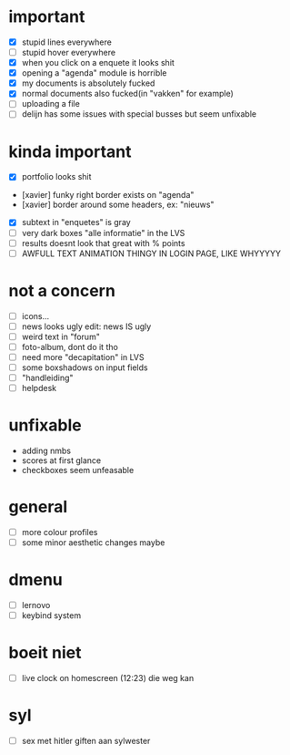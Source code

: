 # important
- [x] stupid lines everywhere
- [ ] stupid hover everywhere
- [x] when you click on a enquete it looks shit
- [x] opening a "agenda" module is horrible
- [x] my documents is absolutely fucked 
- [x] normal documents also fucked(in "vakken" for example)
- [ ] uploading a file
- [ ] delijn has some issues with special busses but seem unfixable 

# kinda important
- [x] portfolio looks shit
- [xavier] funky right border exists on "agenda"
- [xavier] border around some headers, ex: "nieuws"
- [x] subtext in "enquetes" is gray
- [ ] very dark boxes "alle informatie" in the LVS
- [ ] results doesnt look that great with % points
- [ ] AWFULL TEXT ANIMATION THINGY IN LOGIN PAGE, LIKE WHYYYYY

# not a concern
- [ ] icons...
- [ ] news looks ugly edit: news IS ugly
- [ ] weird text in "forum"
- [ ] foto-album, dont do it tho
- [ ] need more "decapitation" in LVS
- [ ] some boxshadows on input fields
- [ ] "handleiding"
- [ ] helpdesk

# unfixable
- adding nmbs
- scores at first glance
- checkboxes seem unfeasable

# general
- [ ] more colour profiles
- [ ] some minor aesthetic changes maybe

# dmenu
- [ ] lernovo
- [ ] keybind system
# boeit niet
- [ ] live clock on homescreen (12:23) die weg kan





































# syl
- [ ] sex met hitler giften aan sylwester
